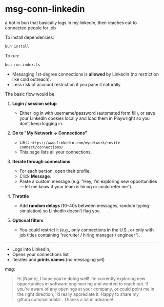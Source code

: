 # msg-conn-linkedin

a bot in bun that basically logs in my linkedin, then reaches out to connected people for job

To install dependencies:

```bash
bun install
```

To run:

```bash
bun run index.ts
```

- Messaging 1st-degree connections is **allowed** by LinkedIn (no restriction like cold outreach).
- Less risk of account restriction if you pace it naturally.

The basic flow would be:

1. **Login / session setup**
   - Either log in with username/password (automated form fill), or save your LinkedIn cookies locally and load them in Playwright so you don’t keep logging in.

2. **Go to "My Network → Connections"**
   - URL: `https://www.linkedin.com/mynetwork/invite-connect/connections/`
   - This page lists all your connections.

3. **Iterate through connections**
   - For each person, open their profile.
   - Click **Message**.
   - Paste a custom message (e.g. “Hey, I’m exploring new opportunities — let me know if your team is hiring or could refer me”).

4. **Throttle**
   - Add **random delays** (10–40s between messages, random typing simulation) so LinkedIn doesn’t flag you.

5. **Optional filters**
   - You could restrict it (e.g., only connections in the U.S., or only with job titles containing “recruiter / hiring manager / engineer”).

---

- Logs into LinkedIn,
- Opens your connections list,
- Iterates and **prints names** (no messaging yet)

msg:
> Hi [Name], I hope you’re doing well! I’m currently exploring new opportunities in software engineering and wanted to reach out. If you’re aware of any openings at your company, or could point me in the right direction, I’d really appreciate it. Happy to share my github.com/nalindalal . Thanks a lot in advance!
